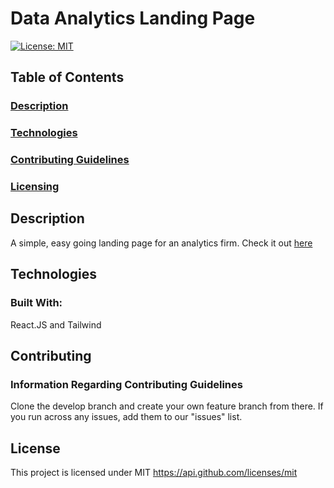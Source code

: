 # Data Analytics Landing Page

[![License: MIT](https://img.shields.io/badge/License-MIT-yellow.svg)](https://opensource.org/licenses/MIT)

## Table of Contents
### [Description](#description)
### [Technologies](#technologies)
### [Contributing Guidelines](#contributing)
### [Licensing](#license)

## Description
A simple, easy going landing page for an analytics firm. Check it out [here](https://cosmic-faun-896738.netlify.app/)
  
## Technologies
### Built With:
React.JS and Tailwind


## Contributing
### Information Regarding Contributing Guidelines
Clone the develop branch and create your own feature branch from there. If you run across any issues, add them to our "issues" list.

## License
This project is licensed under MIT
https://api.github.com/licenses/mit